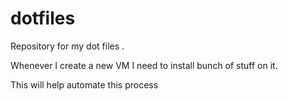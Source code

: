 # dotfiles

Repository for my dot files .

Whenever I create a new VM I need to install bunch of stuff on it. 

This will help automate this process

